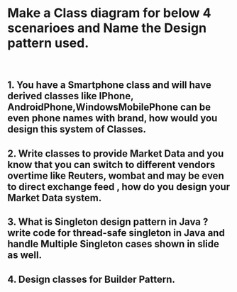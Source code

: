 <h1>Make a Class diagram for below 4 scenarioes and Name the Design pattern used.</h1><br>

<h2>1. You have a Smartphone class and will have derived classes like IPhone, AndroidPhone,WindowsMobilePhone
can be even phone names with brand, how would you design this system of Classes. </h2>


<h2>2. Write classes to provide Market Data and you know that you can switch to different vendors overtime like Reuters, wombat and may be even to direct exchange feed , how do you design your Market Data system. </h2>


<h2>3. What is Singleton design pattern in Java ? write code for thread-safe singleton in Java and handle Multiple Singleton cases shown in slide as well.</h2>


<h2>4. Design classes for Builder Pattern. </h2>
